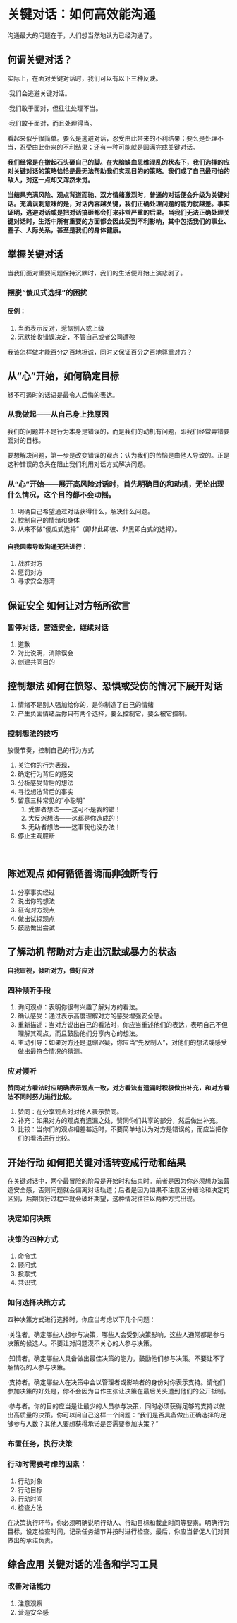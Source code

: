 # 关键对话：如何高效能沟通

沟通最大的问题在于，人们想当然地认为已经沟通了。



## 何谓关键对话？

实际上，在面对关键对话时，我们可以有以下三种反映。

·我们会逃避关键对话。

·我们敢于面对，但往往处理不当。

·我们敢于面对，而且处理得当。

看起来似乎很简单。要么是逃避对话，忍受由此带来的不利结果；要么是处理不当，忍受由此带来的不利结果；还有一种可能就是圆满完成关键对话。



**我们经常是在搬起石头砸自己的脚。在大脑缺血思维混乱的状态下，我们选择的应对关键对话的策略恰恰是最无法帮助我们实现目的的策略。我们成了自己最可怕的敌人，对这一点却又浑然未觉。**



**当结果充满风险、观点背道而驰、双方情绪激烈时，普通的对话便会升级为关键对话。充满讽刺意味的是，对话内容越关键，我们正确处理问题的能力就越差。事实证明，逃避对话或是把对话搞砸都会打来非常严重的后果。当我们无法正确处理关键对话时，生活中所有重要的方面都会因此受到不利影响，其中包括我们的事业、圈子、人际关系，甚至是我们的身体健康。**



## 掌握关键对话

当我们面对重要问题保持沉默时，我们的生活便开始上演悲剧了。



### 摆脱“傻瓜式选择”的困扰

#### 反例：

1. 当面表示反对，惹恼别人或上级
2. 沉默接收错误决定，不管自己或者公司遭殃

我该怎样做才能百分之百地坦诚，同时又保证百分之百地尊重对方？



## 从“心”开始，如何确定目标

怒不可遏时的话语是最令人后悔的表达。



### 从我做起——从自己身上找原因

我们的问题并不是行为本身是错误的，而是我们的动机有问题，即我们经常弄错要面对的目标。



要想解决问题，第一步是改变错误的观点：认为我们的苦恼是由他人导致的。正是这种错误的念头在阻止我们利用对话方式解决问题。



### 从“心”开始——展开高风险对话时，首先明确目的和动机，无论出现什么情况，这个目的都不会动摇。

1. 明确自己希望通过对话获得什么，解决什么问题。
2. 控制自己的情绪和身体
3. 从来不做“傻瓜式选择”（即非此即彼、非黑即白式的选择）。



#### 自我因素导致沟通无法进行：

1. 战胜对方
2. 惩罚对方
3. 寻求安全港湾



## 保证安全 如何让对方畅所欲言

### 暂停对话，营造安全，继续对话

1. 道歉
2. 对比说明，消除误会
3. 创建共同目的



## 控制想法 如何在愤怒、恐惧或受伤的情况下展开对话

1. 情绪不是别人强加给你的，是你制造了自己的情绪
2. 产生负面情绪后你只有两个选择，要么控制它，要么被它控制。

### 控制想法的技巧

放慢节奏，控制自己的行为方式

1. 关注你的行为表现，
2. 确定行为背后的感受
3. 分析感受背后的想法
4. 寻找想法背后的事实
5. 留意三种常见的“小聪明”
   1. 受害者想法——这可不是我的错！
   2. 大反派想法——这都是你造成的！
   3. 无助者想法——这事我也没办法！
6. 停止主观臆断



​	

## 陈述观点 如何循循善诱而非独断专行

1. 分享事实经过
2. 说出你的想法
3. 征询对方观点
4. 做出试探观点
5. 鼓励做出尝试



## 了解动机 帮助对方走出沉默或暴力的状态

**自我审视，倾听对方，做好应对**



### 四种倾听手段

1. 询问观点：表明你很有兴趣了解对方的看法。
2. 确认感受：通过表示高度理解对方的感受增强安全感。
3. 重新描述：当对方说出自己的看法时，你应当重述他们的表达，表明自己不但理解其观点，而且鼓励他们分享内心的想法。
4. 主动引导：如果对方还是退缩迟疑，你应当“先发制人”，对他们的想法或感受做出最符合情况的猜测。



### 应对倾听

**赞同对方看法时应明确表示观点一致，对方看法有遗漏时积极做出补充，和对方看法不同时努力进行比较。**

1. 赞同：在分享观点时对他人表示赞同。
2. 补充：如果对方的观点有遗漏之处，赞同你们共享的部分，然后做出补充。
3. 比较：当你们的观点相差甚远时，不要简单地认为对方是错误的，而应当把你们的看法进行比较。



## 开始行动 如何把关键对话转变成行动和结果

在关键对话中，两个最冒险的阶段是开始时和结束时。前者是因为你必须想办法营造安全感，否则问题就会偏离对话轨道；后者是因为如果不注意区分结论和决定的区别，后期执行过程中就会破坏期望，这种情况往往以两种方式出现。



### 决定如何决策

### 决策的四种方式

1. 命令式
2. 顾问式
3. 投票式
4. 共识式

### 如何选择决策方式

四种决策方式进行选择时，你应当考虑以下几个问题：

·关注者。确定哪些人想参与决策，哪些人会受到决策影响，这些人通常都是参与决策的候选人。不要让对问题漠不关心的人参与决策。

·知情者。确定哪些人具备做出最佳决策的能力，鼓励他们参与决策。不要让不了解情况的人参与决策。

·支持者。确定哪些人在决策中会以管理者或影响者的身份对你表示支持。请他们参加决策的好处是，你不会因为自作主张让决策在最后关头遭到他们的公开抵制。

·参与者。你的目的应当是让最少的人员参与决策，同时必须获得足够的支持以做出高质量的决策。你可以问自己这样一个问题：“我们是否具备做出正确选择的足够参与人数？其他人要想获得承诺是否需要参加决策？”



### 布置任务，执行决策

### 行动时需要考虑的因素：

1. 行动对象
2. 行动目标
3. 行动时间
4. 检查方法



在决策执行环节，你必须明确说明行动人、行动目标和截止时间等要素。明确行为目标，设定检查时间，记录任务细节并按时进行检查。最后，你应当督促人们对其做出的承诺负责。



## 综合应用 关键对话的准备和学习工具

### 改善对话能力

1. 注意观察
2. 营造安全感

